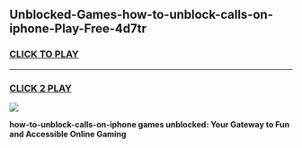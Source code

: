 
## Unblocked-Games-how-to-unblock-calls-on-iphone-Play-Free-4d7tr
<h3>
<a href="https://premium76.site?title=how-to-unblock-calls-on-iphone&ref=12A">CLICK TO PLAY</a></h3>
<hr>

<h3>
<a href="https://premium76.site?title=how-to-unblock-calls-on-iphone&ref=12A">CLICK 2 PLAY</a>
  
</h3>

<a href="https://premium76.site?title=how-to-unblock-calls-on-iphone&ref=12A"><img src="https://clearcache.store/games.png"></a>


**how-to-unblock-calls-on-iphone games unblocked: Your Gateway to Fun and Accessible Online Gaming**
